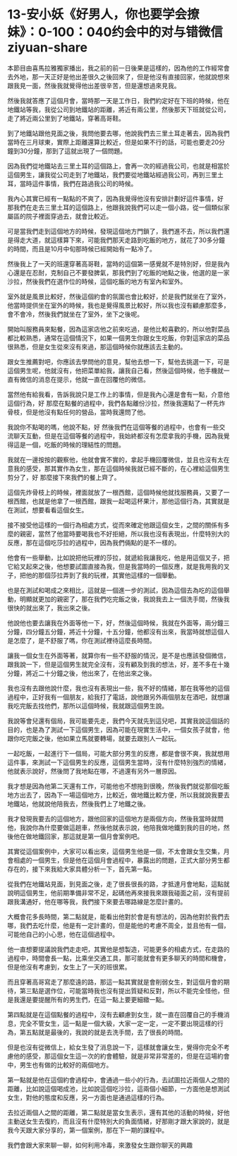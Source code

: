 # 13-安小妖《好男人，你也要学会撩妹》：0-100：040约会中的对与错微信 ziyuan-share

本節目由喜馬拉雅獨家播出，我之前的前一日後果是這樣的，因為他的工作經常會去外地，那一天正好是他出差很久之後回來了，但是他沒有直接回家，他就說想來跟我見一面，然後我就覺得他出差很辛苦，但是還想過來見我。

然後我就答應了這個月會，當時那一天是工作日，我們約定好在下班的時候，他在地鐵站等我，我從公司到地鐵站的距離，將近有兩公里，然後那天下班就從公司，走了將近兩公里到了地鐵站，穿著高哥鞋。

到了地鐵站跟他見面之後，我問他要去哪，他說我們去三里土耳走著去，因為我們當時在三月球東，實際上距離還算比較近，但是如果不行的話，可能也要走20分鐘到30分鐘，那到了這就出現了一個問題。

因為我們從地鐵站去三里土耳的這個路上，會再一次的經過我公司，也就是相當於這個男生，讓我從公司走到了地鐵站，我們要從地鐵站經過我公司，再到三里土耳，當時這件事情，我們在路過我公司的時候。

我內心其實已經有一點點的不爽了，因為我覺得他沒有安排計劃好這件事情，好 那我們在走去三里土耳的這個路上，他跟我說我們可以走一個小路，從一個類似家屬區的院子裡面穿過去，就會比較近。

可是當我們走到這個地方的時候，發現這個地方門鎖了，我們進不去，所以我們還是得走大道，就這樣算下來，可能我們那天走路到吃飯的地方，就花了30多分鐘的時間，而且是10月中旬那時候已經開始有一點冷了。

然後我上了一天的班還穿著高哥鞋，當時的這個第一感覺就不是特別好，但是我內心還是在忍耐，克制自己不要發脾氣，那我們到了吃飯的地點之後，他選的是一家沙拉，然後我們在選作位的時候，這個吃飯的地方有室內和室外。

室外就是風景比較好，然後這個約會的氛圍也會比較好，於是我們就坐在了室外，他當時提供坐在室外的時候，我也是覺得風景比較好，所以我也沒有顧慮那麼多，會不會冷，然後我們就坐在了室外，坐下之後呢。

開始叫服務員來點餐，因為這家店他之前來吃過，是他比較喜歡的，所以他對菜品都比較熟悉，通常在這個情況下，如果一個男生你跟女生吃飯，你對這家店的菜品很熟悉，但是女生從來沒有來過，那這個時候你就應該去主動的。

跟女生推薦對吧，你應該去學問他的意見，幫他去想一下，幫他去挑選一下，可是這個男生呢，他就沒有，他把菜單給我，讓我自己看，然後這個時候，他手機就一直有微信的消息在提示，他就一直在回覆他的微信。

當然他有給我看，告訴我說只是工作上的事情，但是我內心還是會有一點，介意他這個行為，好 那麼在點餐的過程中，我們各點離份沙拉，然後我還點了一杯先炸骨枝，但是他沒有點任何的營品，當時我還問了他。

我說你不點喝的嗎，他說不點，好 然後我們在這個等餐的過程中，也會有一些交流聊天互動，但是在這個等餐的過程中，我始終都沒有怎麼拿我的手機，因為我覺得這是一個，吃飯的時候的理結性的問題。

我就在一邊按按的觀察他，他就會實不實的，拿起手機回覆微信，並且也沒有太在意我的感受，那其實作為女生，那在這個時候我就已經不斷的，在心裡給這個男生剪分了，好 那麼接下來我們的餐上齊了。

這個先炸骨枝上的時候，裡面就放了一根西館，這個時候他就找服務員，又要了一根西館，也就是他拿了一根西館，跟我一起喝這杯果汁，那他這個行為，其實就是在測試，想要看看這個女生。

接不接受他這樣的一個行為相處方式，從而來確定他跟這個女生，之間的關係有多麼的親密，當然了他當時要喝我也不好拒絕，所以我也沒有表現出，什麼特別大的反應，那在這個吃莎拉的過程中，因為我們倆點的是不一樣的。

他會有一些舉動，比如說把他玩裡的莎拉，就遞給我讓我吃，他是用這個叉子，把它給叉起來之後，他想要試圖直接為我，但是我當時的一個反應，就是我用我的叉子，把他的那個莎拉弄到了我的玩裡，其實他這樣的一個舉動。

也是在測試和喝成之來相比，這就是一個進一步的測試，因為這個去為吃的這個舉動，明顯就更加的親密了，那在我們吃完飯之後，我說我去上一個洗手間，然後我很快的就出來了，我出來之後。

他說他也要去讓我在外面等他一下，好，然後這個時候，我就在外面等，兩分鐘三分鐘，四分鐘五分鐘，將近十分鐘，十五分鐘，他都沒有出來，我當時就想這個人是怎麼了，是不舒服了嗎，你在測試裡待這麼長時間。

讓我一個女生在外面等著，就算你有一些不舒服的情況，是不是也應該發個微信，跟我說一下，但是這個男生就完全沒有，沒有顧及到我的想法，好，差不多在十幾分鐘，將近二十分鐘之後，他出來了，在他出來之後。

我也沒有去跟他說什麼，我也沒有表現出一些，我不好的情緒，那在我等他的這個過程中，正好我有一個朋友，給我打了電話，說他跟另外兩個朋友在酒吧，就想讓我吃完飯去找他們，那所以這個時候，我就跟這個男生說。

我說等會兒還有個局，我可能要先走，我們今天就先到這兒吧，其實我說這個話的目的，也是為了測試一下這個男生，因為可能在現實生活中，一個女孩子就會，他跟你吃完飯之後，他如果立馬就要轉場，就要去跟別人一起玩。

一起吃飯，一起進行下一個局，可能大部分男生的反應，都是會很不爽，我就想用這件事，來測試一下這個男生的反應，這個男生當時，沒有什麼特別強烈的情緒，他就表示說好，然後問了我地點在哪，不過還有另外一層原因。

我才想是因為他第二天還有工作，可能他也不想拖到很晚，然後我們就從那個吃飯地方出去了，因為下一場這個地方，比較近，做地鐵比較方便，所以我就說我要去地鐵站，他就說他陪我去，然後我們上了地鐵之後。

我才發現我要去的這個地方，跟他回家的這個地方是兩個方向，然後我當時就問他，我說你為什麼要做這趟車，然後他就表示說，他陪我做地鐵到我的目的地，然後他在做地鐵回家，那這就是第一個月會案例吧。

其實從這個案例中，大家可以看出來，這個男生他是一個，不太會跟女生交集，月會相處的一個男生，但是他在這個月會過程中，暴露出的問題，正式大部分男生都存在的，接下來我給大家具體分析一下，首先第一點。

從我們在地鐵站見面，到見面之後，走了很長很長的路，才抵達月會地點，這點就說明這個男生，他前期準備非常不足，起碼他再來接我來跟我碰面之前，沒有提前跟我溝通好，他在哪等我，我們接下來要去哪路線是怎麼計畫的。

大概會花多長時間，第二點就是，能看出他對於會是有想法的，因為他對於我們去哪，我們去吃什麼，他是有一定計畫的，但是能他的考慮不周全，並且他有一個，可能他自己的小心思，他在這個過程中。

他一直想要提議說我們走走吧，其實他是想製造，可能更多的相處方式，在走路的過程中，時間會長一點，比乘坐交通工具，那可能就會有更多聊天的時間和機會，但是他沒有考慮到，女生上了一天的班很累。

而且穿著高哥寫走了那麼遠的路，那這一點其實就是會削弱女生，對這個月會的期待，第三點是選作位，可能當時我也沒有提出質疑和反對，所以不能完全怪他，但是我還是要提醒所有的男生們，在這一點上要更細緻一點。

第四點就是在這個點餐的過程中，沒有去顧慮到女生，就一直在回覆自己的手機消息，完全不管女生，這一點是一個大級，大家一定一定，一定不要出現這樣的行為，第五點就是最後的，我說的就是去洗手間，去了很長的時間。

但是也沒有從微信上，給女生發了消息說一下，這樣就會讓女生，覺得你完全不考慮他的感受，那這個女生這一次的約會體驗，就是非常非常差的，但是在這場約會中，男生也有做的比較好的兩個地方。

第一點就是他在這個約會過程中，會通過一些小的行為，去試圖拉近兩個人之間的距離，比如說這個喝成池，比如說這個吃沙拉，這兩個小細節，一方面他是想測試女生，對他的態度和反應，另一方面也是通過這樣的行為。

去拉近兩個人之間的距離，第二點就是當女生表示，還有其他的活動的時候，好他主動送女生去復約，而且沒有什麼特別大的負面情緒，好那剛才跟大家說的，就是我今天跟大家分享的，第一個案例，那在下一期的課程中。

我們會跟大家來聊一聊，如何利用冷毒，來激發女生跟你聊天的興趣